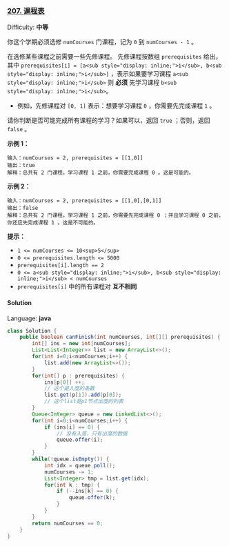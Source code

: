 ### [207\. 课程表](https://leetcode-cn.com/problems/course-schedule/)

Difficulty: **中等**


你这个学期必须选修 `numCourses` 门课程，记为 `0` 到 `numCourses - 1` 。

在选修某些课程之前需要一些先修课程。 先修课程按数组 `prerequisites` 给出，其中 `prerequisites[i] = [a<sub style="display: inline;">i</sub>, b<sub style="display: inline;">i</sub>]` ，表示如果要学习课程 `a<sub style="display: inline;">i</sub>` 则 **必须** 先学习课程  `b<sub style="display: inline;">i</sub>`。

*   例如，先修课程对 `[0, 1]` 表示：想要学习课程 `0` ，你需要先完成课程 `1` 。

请你判断是否可能完成所有课程的学习？如果可以，返回 `true` ；否则，返回 `false` 。

**示例 1：**

```
输入：numCourses = 2, prerequisites = [[1,0]]
输出：true
解释：总共有 2 门课程。学习课程 1 之前，你需要完成课程 0 。这是可能的。
```

**示例 2：**

```
输入：numCourses = 2, prerequisites = [[1,0],[0,1]]
输出：false
解释：总共有 2 门课程。学习课程 1 之前，你需要先完成课程 0 ；并且学习课程 0 之前，你还应先完成课程 1 。这是不可能的。
```

**提示：**

*   `1 <= numCourses <= 10<sup>5</sup>`
*   `0 <= prerequisites.length <= 5000`
*   `prerequisites[i].length == 2`
*   `0 <= a<sub style="display: inline;">i</sub>, b<sub style="display: inline;">i</sub> < numCourses`
*   `prerequisites[i]` 中的所有课程对 **互不相同**


#### Solution

Language: **java**

```java
class Solution {
    public boolean canFinish(int numCourses, int[][] prerequisites) {
        int[] ins = new int[numCourses];
        List<List<Integer>> list = new ArrayList<>();
        for(int i=0;i<numCourses;i++) {
            list.add(new ArrayList<>());
        }
        for(int[] p : prerequisites) {
            ins[p[0]] ++;
            // 这个是入度的条数
            list.get(p[1]).add(p[0]);
            // 这个list是p1节点出度的列表
        }
        Queue<Integer> queue = new LinkedList<>();
        for(int i=0;i<numCourses;i++) {
            if (ins[i] == 0) {
                // 没有入度，只有出度的数据
                queue.offer(i);
            }
        }
        while(!queue.isEmpty()) {
            int idx = queue.poll();
            numCourses -= 1;
            List<Integer> tmp = list.get(idx);
            for(int k : tmp) {
                if (--ins[k] == 0) {
                    queue.offer(k);
                }
            }
        }
        return numCourses == 0;
    }
}
```